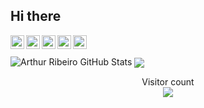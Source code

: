  ## Hi there
 
 <a href="https://twitter.com/devarthurribeiro">
  <img align="left" alt="Arthur Twitter" width="22px" src="https://cdn.jsdelivr.net/npm/simple-icons@v3/icons/twitter.svg" />
</a>
<a href="https://linkedin.com/in/devarthurribeiro">
  <img align="left" alt="Arthur Linkdein" width="22px" src="https://cdn.jsdelivr.net/npm/simple-icons@v3/icons/linkedin.svg" />
</a>
<a href="https://github.com/devarthurribeiro">
  <img align="left" alt="Arthur Github" width="22px" src="https://cdn.jsdelivr.net/npm/simple-icons@v3/icons/github.svg" />
</a>
<a href="https://instagram.com/arthurribeirodev">
  <img align="left" alt="Arthur Instagram" width="22px" src="https://cdn.jsdelivr.net/npm/simple-icons@v3/icons/instagram.svg" />
</a>
<a href="https://www.facebook.com/arthurribeirodev">
  <img align="left" alt="Arthur Facebook" width="22px" src="https://cdn.jsdelivr.net/npm/simple-icons@v3/icons/facebook.svg" />
</a>

<br/>
<br/>
<img src="https://github-readme-stats.vercel.app/api?username=devarthurribeiro&&show_icons=true&theme=dark&line_height=27&v=5" alt="Arthur Ribeiro GitHub Stats" />
<img align="center" src="https://github-readme-stats.vercel.app/api/top-langs/?username=devarthurribeiro&theme=dark&hide=css" />

<p align="center"> 
  Visitor count<br>
  <img src="https://profile-counter.glitch.me/devarthurribeiro/count.svg" />
</p>

